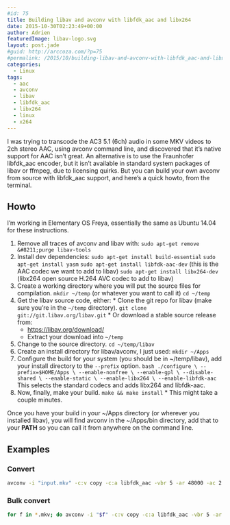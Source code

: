 ```yaml
---
#id: 75
title: Building libav and avconv with libfdk_aac and libx264
date: 2015-10-30T02:23:49+00:00
author: Adrien
featuredImage: libav-logo.svg
layout: post.jade
#guid: http://arccoza.com/?p=75
#permalink: /2015/10/building-libav-and-avconv-with-libfdk_aac-and-libx264/
categories:
  - Linux
tags:
  - aac
  - avconv
  - libav
  - libfdk_aac
  - libx264
  - linux
  - x264
---
```

I was trying to transcode the AC3 5.1 (6ch) audio in some MKV videos to 2ch stereo AAC, using avconv command line, and discovered that it’s native support for AAC isn’t great. An alternative is to use the Fraunhofer libfdk\_aac encoder, but it isn’t available in standard system packages of libav or ffmpeg, due to licensing quirks. But you can build your own avconv from source with libfdk\_aac support, and here’s a quick howto, from the terminal.
<!-- more -->

## Howto

I’m working in Elementary OS Freya, essentially the same as Ubuntu 14.04 for these instructions.

  1. Remove all traces of avconv and libav with:
    `sudo apt-get remove &#8211;purge libav-tools`
  2. Install dev dependencies:
    `sudo apt-get install build-essential`
    `sudo apt-get install yasm`
    `sudo apt-get install libfdk-aac-dev` (this is the AAC codec we want to add to libav)
    `sudo apt-get install libx264-dev` (libx264 open source H.264 AVC codec to add to libav)
  3. Create a working directory where you will put the source files for compilation.
    `mkdir ~/temp` (or whatever you want to call it)
    `cd ~/temp`
  4. Get the libav source code, either:
    * Clone the git repo for libav (make sure you&#8217;re in the `~/temp` directory).
      `git clone git://git.libav.org/libav.git`
    * Or download a stable source release from:
      * <a href="https://libav.org/download/" target="_blank">https://libav.org/download/</a>
      * Extract your download into `~/temp`
  5. Change to the source directory.
    `cd ~/temp/libav`
  6. Create an install directory for libav/avconv, I just used:
    `mkdir ~/Apps`
  7. Configure the build for your system (you should be in ~/temp/libav), add your install directory to the `--prefix` option.
    ```bash
    ./configure \
    --prefix=$HOME/Apps \
    --enable-nonfree \
    --enable-gpl \
    --disable-shared \
    --enable-static \
    --enable-libx264 \
    --enable-libfdk-aac
    ```
    This selects the standard codecs and adds libx264 and libfdk-aac.
  8. Now, finally, make your build.
    `make && make install`
    * This might take a couple minutes.

Once you have your build in your ~/Apps directory (or wherever you installed libav), you will find avconv in the ~/Apps/bin directory, add that to your **PATH** so you can call it from anywhere on the command line.


## Examples

### Convert

```bash
avconv -i "input.mkv" -c:v copy -c:a libfdk_aac -vbr 5 -ar 48000 -ac 2 “output.mp4”
```

### Bulk convert

```bash
for f in *.mkv; do avconv -i "$f" -c:v copy -c:a libfdk_aac -vbr 5 -ar 48000 -ac 2 "${f%.*mkv}.mp4"; done
```
